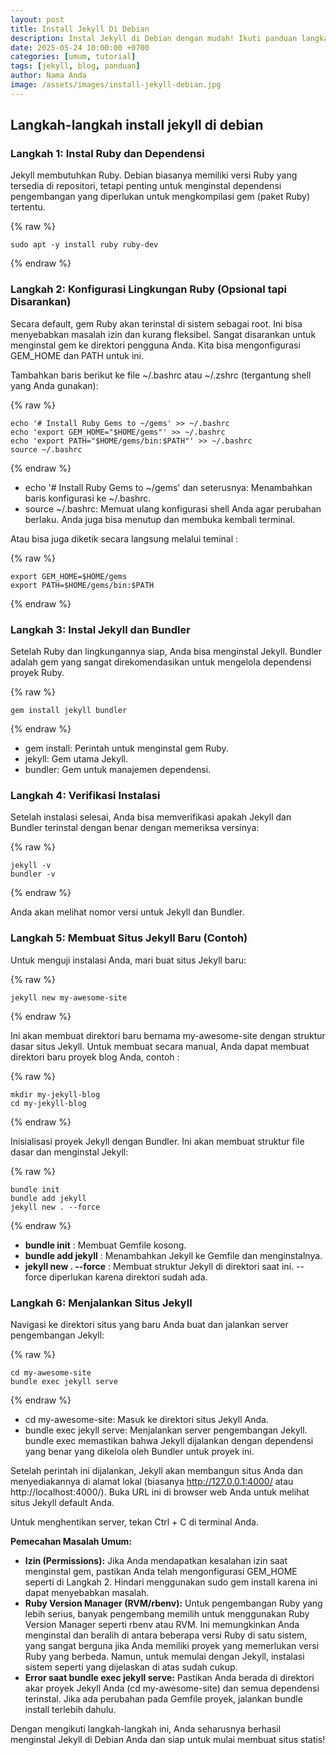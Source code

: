 ```yaml
---
layout: post
title: Install Jekyll Di Debian
description: Instal Jekyll di Debian dengan mudah! Ikuti panduan langkah demi langkah ini untuk install Jekyll di Debian, mulai dari persiapan hingga siap ngoding. Cepat dan efisien!
date: 2025-05-24 10:00:00 +0700
categories: [umum, tutorial]
tags: [jekyll, blog, panduan]
author: Nama Anda
image: /assets/images/install-jekyll-debian.jpg
---
```


## Langkah-langkah install jekyll di debian

### Langkah 1: Instal Ruby dan Dependensi

Jekyll membutuhkan Ruby. Debian biasanya memiliki versi Ruby yang tersedia di repositori, tetapi penting untuk menginstal dependensi pengembangan yang diperlukan untuk mengkompilasi gem (paket Ruby) tertentu.

{% raw %}
```
sudo apt -y install ruby ruby-dev
```
{% endraw %}

### Langkah 2: Konfigurasi Lingkungan Ruby (Opsional tapi Disarankan)

Secara default, gem Ruby akan terinstal di sistem sebagai root. Ini bisa menyebabkan masalah izin dan kurang fleksibel. Sangat disarankan untuk menginstal gem ke direktori pengguna Anda. Kita bisa mengonfigurasi GEM_HOME dan PATH untuk ini.

Tambahkan baris berikut ke file ~/.bashrc atau ~/.zshrc (tergantung shell yang Anda gunakan):

{% raw %}
```
echo '# Install Ruby Gems to ~/gems' >> ~/.bashrc
echo 'export GEM_HOME="$HOME/gems"' >> ~/.bashrc
echo 'export PATH="$HOME/gems/bin:$PATH"' >> ~/.bashrc
source ~/.bashrc
```
{% endraw %}

* echo '# Install Ruby Gems to ~/gems' dan seterusnya: Menambahkan baris konfigurasi ke ~/.bashrc.
* source ~/.bashrc: Memuat ulang konfigurasi shell Anda agar perubahan berlaku. Anda juga bisa menutup dan membuka kembali terminal.

Atau bisa juga diketik secara langsung melalui teminal :

{% raw %}
```
export GEM_HOME=$HOME/gems
export PATH=$HOME/gems/bin:$PATH
```
{% endraw %}

### Langkah 3: Instal Jekyll dan Bundler

Setelah Ruby dan lingkungannya siap, Anda bisa menginstal Jekyll. Bundler adalah gem yang sangat direkomendasikan untuk mengelola dependensi proyek Ruby.

{% raw %}
```
gem install jekyll bundler
```
{% endraw %}

* gem install: Perintah untuk menginstal gem Ruby.
* jekyll: Gem utama Jekyll.
* bundler: Gem untuk manajemen dependensi.

### Langkah 4: Verifikasi Instalasi

Setelah instalasi selesai, Anda bisa memverifikasi apakah Jekyll dan Bundler terinstal dengan benar dengan memeriksa versinya:

{% raw %}
```
jekyll -v
bundler -v
```
{% endraw %}

Anda akan melihat nomor versi untuk Jekyll dan Bundler.

### Langkah 5: Membuat Situs Jekyll Baru (Contoh)

Untuk menguji instalasi Anda, mari buat situs Jekyll baru:

{% raw %}
```
jekyll new my-awesome-site
```
{% endraw %}

Ini akan membuat direktori baru bernama my-awesome-site dengan struktur dasar situs Jekyll.
Untuk membuat secara manual, Anda dapat membuat direktori baru proyek blog Anda, contoh :

{% raw %}
```
mkdir my-jekyll-blog
cd my-jekyll-blog
```
{% endraw %}

Inisialisasi proyek Jekyll dengan Bundler. Ini akan membuat struktur file dasar dan menginstal Jekyll:

{% raw %}
```
bundle init
bundle add jekyll
jekyll new . --force
```
{% endraw %}

* **bundle init** : Membuat Gemfile kosong.
* **bundle add jekyll** : Menambahkan Jekyll ke Gemfile dan menginstalnya.
* **jekyll new . --force** : Membuat struktur Jekyll di direktori saat ini. --force diperlukan karena direktori sudah ada.

### Langkah 6: Menjalankan Situs Jekyll

Navigasi ke direktori situs yang baru Anda buat dan jalankan server pengembangan Jekyll:

{% raw %}
```
cd my-awesome-site
bundle exec jekyll serve
```
{% endraw %}

* cd my-awesome-site: Masuk ke direktori situs Jekyll Anda.
* bundle exec jekyll serve: Menjalankan server pengembangan Jekyll. bundle exec memastikan bahwa Jekyll dijalankan dengan dependensi yang benar yang dikelola oleh Bundler untuk proyek ini.

Setelah perintah ini dijalankan, Jekyll akan membangun situs Anda dan menyediakannya di alamat lokal (biasanya http://127.0.0.1:4000/ atau http://localhost:4000/). Buka URL ini di browser web Anda untuk melihat situs Jekyll default Anda.

Untuk menghentikan server, tekan Ctrl + C di terminal Anda.

**Pemecahan Masalah Umum:**

* **Izin (Permissions):** Jika Anda mendapatkan kesalahan izin saat menginstal gem, pastikan Anda telah mengonfigurasi GEM_HOME seperti di Langkah 2. Hindari menggunakan sudo gem install karena ini dapat menyebabkan masalah.
* **Ruby Version Manager (RVM/rbenv):** Untuk pengembangan Ruby yang lebih serius, banyak pengembang memilih untuk menggunakan Ruby Version Manager seperti rbenv atau RVM. Ini memungkinkan Anda menginstal dan beralih di antara beberapa versi Ruby di satu sistem, yang sangat berguna jika Anda memiliki proyek yang memerlukan versi Ruby yang berbeda. Namun, untuk memulai dengan Jekyll, instalasi sistem seperti yang dijelaskan di atas sudah cukup.
* **Error saat bundle exec jekyll serve:** Pastikan Anda berada di direktori akar proyek Jekyll Anda (cd my-awesome-site) dan semua dependensi terinstal. Jika ada perubahan pada Gemfile proyek, jalankan bundle install terlebih dahulu.

Dengan mengikuti langkah-langkah ini, Anda seharusnya berhasil menginstal Jekyll di Debian Anda dan siap untuk mulai membuat situs statis!


